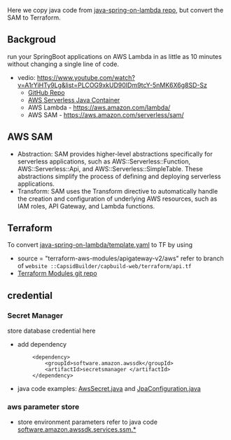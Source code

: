 Here we copy java code from [java-spring-on-lambda repo](https://github.com/jeastham1993/java-spring-on-lambda), but convert the SAM to Terraform.

## Backgroud
run your SpringBoot applications on AWS Lambda in as little as 10 minutes without changing a single line of code.
- vedio: https://www.youtube.com/watch?v=A1rYiHTy9Lg&list=PLCOG9xkUD90IDm9tcY-5nMK6X6g8SD-Sz
  - [ GitHub Repo](https://github.com/jeastham1993/java-spring-on-lambda)
  - [AWS Serverless Java Container](https://github.com/aws/serverless-java-container) 
  - AWS Lambda - https://aws.amazon.com/lambda/
  - AWS SAM - https://aws.amazon.com/serverless/sam/

## AWS SAM
- Abstraction: SAM provides higher-level abstractions specifically for serverless applications, such as AWS::Serverless::Function, AWS::Serverless::Api, and AWS::Serverless::SimpleTable. These abstractions simplify the process of defining and deploying serverless applications.
- Transform: SAM uses the Transform directive to automatically handle the creation and configuration of underlying AWS resources, such as IAM roles, API Gateway, and Lambda functions.

## Terraform
To convert [java-spring-on-lambda/template.yaml](https://github.com/jeastham1993/java-spring-on-lambda/blob/main/template.yaml) to TF by using 
- source = "terraform-aws-modules/apigateway-v2/aws" refer to branch of `website ::CapsidBuilder/capbuild-web/terraform/api.tf`
- [Terraform Modules git repo](https://github.com/terraform-aws-modules)


## credential 
### Secret Manager
store database credential here
- add dependency
```
        <dependency>
            <groupId>software.amazon.awssdk</groupId>
            <artifactId>secretsmanager </artifactId>
        </dependency>
```
- java code examples: [AwsSecret.java](https://github.com/jeastham1993/java-spring-on-lambda/blob/main/src/main/java/com/product/api/AwsSecret.java) and [JpaConfiguration.java](https://github.com/jeastham1993/java-spring-on-lambda/blob/main/src/main/java/com/product/api/JpaConfiguration.java)
  
### aws parameter store
- store environment parameters
  refer to java code [software.amazon.awssdk.services.ssm.*](https://github.com/jeastham1993/java-spring-on-lambda/blob/main/src/main/java/com/product/api/ApplicationConfiguration.java)









